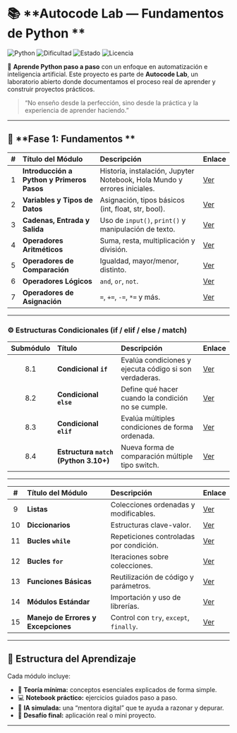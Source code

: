# 📚 **Autocode Lab — Fundamentos de Python **

![Python](https://img.shields.io/badge/python-3.8+-blue)
![Dificultad](https://img.shields.io/badge/dificultad-principiante-green)
![Estado](https://img.shields.io/badge/estado-en%20progreso-brightgreen)
![Licencia](https://img.shields.io/badge/licencia-MIT-blue)

🚀 **Aprende Python paso a paso** con un enfoque en automatización e inteligencia artificial.
Este proyecto es parte de **Autocode Lab**, un laboratorio abierto donde documentamos el proceso real de aprender y construir proyectos prácticos.

> “No enseño desde la perfección, sino desde la práctica y la experiencia de aprender haciendo.”

---

## 🎯 **Fase 1: Fundamentos **

| **#** | **Título del Módulo**                      | **Descripción**                                                          | **Enlace**                                   |
| :---: | :----------------------------------------- | :----------------------------------------------------------------------- | :------------------------------------------- |
|   1   | **Introducción a Python y Primeros Pasos** | Historia, instalación, Jupyter Notebook, Hola Mundo y errores iniciales. | [Ver](modulo-1/01-introduccion.md)           |
|   2   | **Variables y Tipos de Datos**             | Asignación, tipos básicos (int, float, str, bool).                       | [Ver](modulo-1/02-variables.md)              |
|   3   | **Cadenas, Entrada y Salida**              | Uso de `input()`, `print()` y manipulación de texto.                     | [Ver](modulo-1/03-cadenas.md)                |
|   4   | **Operadores Aritméticos**                 | Suma, resta, multiplicación y división.                                  | [Ver](modulo-1/04-operadores-aritmeticos.md) |
|   5   | **Operadores de Comparación**              | Igualdad, mayor/menor, distinto.                                         | [Ver](modulo-1/05-operadores-comparacion.md) |
|   6   | **Operadores Lógicos**                     | `and`, `or`, `not`.                                                      | [Ver](modulo-1/06-operadores-logicos.md)     |
|   7   | **Operadores de Asignación**               | `=`, `+=`, `-=`, `*=` y más.                                             | [Ver](modulo-1/07-operadores-asignacion.md)  |

---

### ⚙️ **Estructuras Condicionales (if / elif / else / match)**

| **Submódulo** | **Título**                            | **Descripción**                                        | **Enlace**                    |
| :-----------: | :------------------------------------ | :----------------------------------------------------- | :---------------------------- |
|      8.1      | **Condicional `if`**                  | Evalúa condiciones y ejecuta código si son verdaderas. | [Ver](modulo-1/08.1-if.md)    |
|      8.2      | **Condicional `else`**                | Define qué hacer cuando la condición no se cumple.     | [Ver](modulo-1/08.2-else.md)  |
|      8.3      | **Condicional `elif`**                | Evalúa múltiples condiciones de forma ordenada.        | [Ver](modulo-1/08.3-elif.md)  |
|      8.4      | **Estructura `match` (Python 3.10+)** | Nueva forma de comparación múltiple tipo switch.       | [Ver](modulo-1/08.4-match.md) |

---

| **#** | **Título del Módulo**               | **Descripción**                         | **Enlace**                         |
| :---: | :---------------------------------- | :-------------------------------------- | :--------------------------------- |
|   9   | **Listas**                          | Colecciones ordenadas y modificables.   | [Ver](modulo-1/09-listas.md)       |
|   10  | **Diccionarios**                    | Estructuras clave-valor.                | [Ver](modulo-1/10-diccionarios.md) |
|   11  | **Bucles `while`**                  | Repeticiones controladas por condición. | [Ver](modulo-1/11-while.md)        |
|   12  | **Bucles `for`**                    | Iteraciones sobre colecciones.          | [Ver](modulo-1/12-for.md)          |
|   13  | **Funciones Básicas**               | Reutilización de código y parámetros.   | [Ver](modulo-1/13-funciones.md)    |
|   14  | **Módulos Estándar**                | Importación y uso de librerías.         | [Ver](modulo-1/14-modulos.md)      |
|   15  | **Manejo de Errores y Excepciones** | Control con `try`, `except`, `finally`. | [Ver](modulo-1/15-errores.md)      |

---

## 🧠 **Estructura del Aprendizaje**

Cada módulo incluye:

* 🧩 **Teoría mínima:** conceptos esenciales explicados de forma simple.
* 💻 **Notebook práctico:** ejercicios guiados paso a paso.
* 🤖 **IA simulada:** una “mentora digital” que te ayuda a razonar y depurar.
* 🚀 **Desafío final:** aplicación real o mini proyecto.

---

